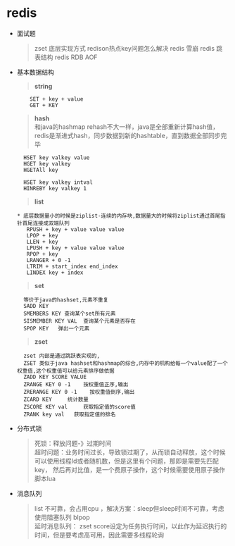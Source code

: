 # redis

* 面试题
  > zset 底层实现方式
  > redison热点key问题怎么解决
  > redis 雪崩
  > redis 跳表结构
  > redis RDB  AOF


* 基本数据结构

  > __string__
  ```shell
      SET + key + value
      GET + KEY
  ```  
  > __hash__  
  和java的hashmap  rehash不大一样，java是全部重新计算hash值，redis是渐进式hash，同步数据到新的hashtable，直到数据全部同步完毕
   ```shell
     HSET key valkey value
     HGET key valkey
     HGETAll key
  
     HSET key valkey intval
     HINREBY key valkey 1
  ```
  > __list__
   ```shell
  * 底层数据量小的时候是ziplist-连续的内存块,数据量大的时候将ziplist通过首尾指针首尾连接成双端队列
      RPUSH + key + value value value
      LPOP + key 
      LLEN + key
      LPUSH + key + value value value
      RPOP + key
      LRANGER + 0 -1
      LTRIM + start_index end_index
      LINDEX key + index
   ```
  > __set__
    ```shell
      等价于java的hashset,元素不重复
      SADD KEY  
      SMEMBERS KEY 查询某个set所有元素
      SISMEMBER KEY VAL  查询某个元素是否存在
      SPOP KEY   弹出一个元素
    ```
  > __zset__
    ```shell
      zset 内部是通过跳跃表实现的,
      ZSET 类似于java hashset和hashmap的综合,内存中的机构给每一个value配了一个权重值,这个权重值可以给元素排序做依据
      ZADD KEY SCORE VALUE
      ZRANGE KEY 0 -1    按权重值正序,输出
      ZRERANGE KEY 0 -1    按权重值倒序,输出
      ZCARD KEY     统计数量
      ZSCORE KEY val     获取指定值的score值
      ZRANK key val   获取指定值的排名
    ```
* 分布式锁
  > 死锁：释放问题-》过期时间  
  > 超时问题：业务时间过长，导致锁过期了，从而锁自动释放，这个时候可以使用线程Id或者随机数，但是这里有个问题，那即是需要先匹配key，
  > 然后再对比值，是一个费原子操作，这个时候需要使用原子操作脚本lua

* 消息队列
  > list 不可靠，会占用cpu ，解决方案：sleep但sleep时间不可靠，考虑使用阻塞队列 blpop  
  > 延时消息队列： zset  score设定为任务执行时间，以此作为延迟执行的时间，但是要考虑高可用，因此需要多线程轮询   












  
